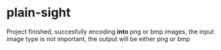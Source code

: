 # plain-sight
Project finished, succesfully encoding **into** png or bmp images, the input image type is not important, the output will be either png or bmp
